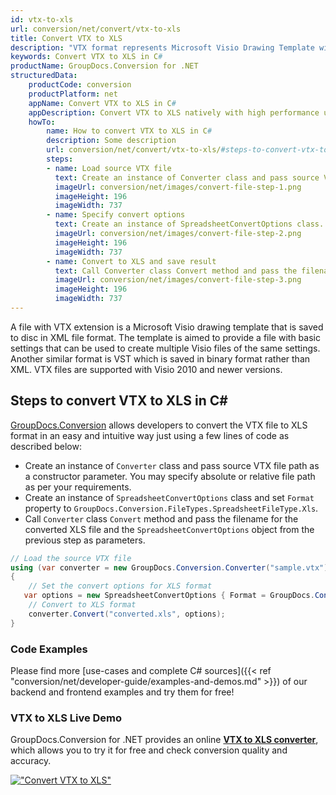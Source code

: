 ```yaml
---
id: vtx-to-xls
url: conversion/net/convert/vtx-to-xls
title: Convert VTX to XLS
description: "VTX format represents Microsoft Visio Drawing Template with .vtx extension. Learn how to convert VTX to XLS file programmatically in C# language using GroupDocs.Conversion for .NET library."
keywords: Convert VTX to XLS in C#
productName: GroupDocs.Conversion for .NET
structuredData:
    productCode: conversion
    productPlatform: net
    appName: Convert VTX to XLS in C#
    appDescription: Convert VTX to XLS natively with high performance using C# language and server side GroupDocs.Conversion for .NET APIs, without the use of any software like Microsoft or Open Office.
    howTo:
        name: How to convert VTX to XLS in C# 
        description: Some description
        url: conversion/net/convert/vtx-to-xls/#steps-to-convert-vtx-to-xls-in-c
        steps:
        - name: Load source VTX file 
          text: Create an instance of Converter class and pass source VTX file path as a constructor parameter. You may specify absolute or relative file path as per your requirements. 
          imageUrl: conversion/net/images/convert-file-step-1.png
          imageHeight: 196
          imageWidth: 737
        - name: Specify convert options 
          text: Create an instance of SpreadsheetConvertOptions class.
          imageUrl: conversion/net/images/convert-file-step-2.png
          imageHeight: 196
          imageWidth: 737
        - name: Convert to XLS and save result 
          text: Call Converter class Convert method and pass the filename for the converted HTML file and the SpreadsheetConvertOptions object from the previous step as parameters.
          imageUrl: conversion/net/images/convert-file-step-3.png
          imageHeight: 196
          imageWidth: 737
---
```


A file with VTX extension is a Microsoft Visio drawing template that is saved to disc in XML file format. The template is aimed to provide a file with basic settings that can be used to create multiple Visio files of the same settings. Another similar format is VST which is saved in binary format rather than XML. VTX files are supported with Visio 2010 and newer versions.

## Steps to convert VTX to XLS in C#

[GroupDocs.Conversion](https://products.groupdocs.com/conversion/net) allows developers to convert the VTX file to XLS format in an easy and intuitive way just using a few lines of code as described below:

* Create an instance of `Converter` class and pass source VTX file path as a constructor parameter. You may specify absolute or relative file path as per your requirements. 
* Create an instance of `SpreadsheetConvertOptions` class and set `Format` property to `GroupDocs.Conversion.FileTypes.SpreadsheetFileType.Xls`.
* Call `Converter` class `Convert` method and pass the filename for the converted XLS file and the `SpreadsheetConvertOptions` object from the previous step as parameters.

```csharp
// Load the source VTX file
using (var converter = new GroupDocs.Conversion.Converter("sample.vtx"))
{
    // Set the convert options for XLS format
   var options = new SpreadsheetConvertOptions { Format = GroupDocs.Conversion.FileTypes.SpreadsheetFileType.Xls };
    // Convert to XLS format
    converter.Convert("converted.xls", options);
}
```

### Code Examples

Please find more [use-cases and complete C# sources]({{< ref "conversion/net/developer-guide/examples-and-demos.md" >}}) of our backend and frontend examples and try them for free!

### VTX to XLS Live Demo

GroupDocs.Conversion for .NET provides an online [**VTX to XLS converter**](https://products.groupdocs.app/conversion/vtx-to-xls), which allows you to try it for free and check conversion quality and accuracy.

[!["Convert VTX to XLS"](conversion/net/images/convert-to-xls/convert-vtx-to-xls.png)](https://products.groupdocs.app/conversion/vtx-to-xls)